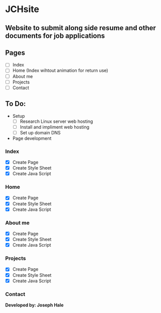 # JCHsite
## Website to submit along side resume and other documents for job applications

## Pages
- [ ] Index
- [ ] Home (Index wihtout animation for return use)
- [ ] About me
- [ ] Projects
- [ ] Contact

## To Do:
  - Setup
    - [ ] Research Linux server web hosting
    - [ ] Install and impliment web hosting
    - [ ] Set up domain DNS   
  - Page development
### Index
- [X] Create Page
- [X] Create Style Sheet
- [X] Create Java Script
### Home
- [X] Create Page
- [X] Create Style Sheet
- [X] Create Java Script
### About me
- [X] Create Page
- [X] Create Style Sheet
- [X] Create Java Script
### Projects
- [X] Create Page
- [X] Create Style Sheet
- [X] Create Java Script
### Contact


**Developed by: Joseph Hale**
